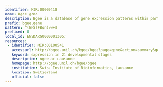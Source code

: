 ```yaml
---
identifier: MIR:00000418
name: Bgee gene
description: Bgee is a database of gene expression patterns within particular anatomical structures within a species, and between different animal species. This collection refers to expression within anatomical structures within a species.
prefix: bgee.gene
pattern: ^(ENS|FBgn)\w+$
prefixed: 0
local_id: ENSDARG00000013057
resources:
 - identifier: MIR:00100541
   accessurl: http://bgee.unil.ch/bgee/bgee?page=gene&action=summary&gene_id=${lid}
   keyword: expression in 21 developmental stages
   description: Bgee at Lausanne
   homepage: http://bgee.unil.ch/bgee/bgee
   institution: Swiss Institute of Bioinformatics, Lausanne
   location: Switzerland
   official: false
---
```

